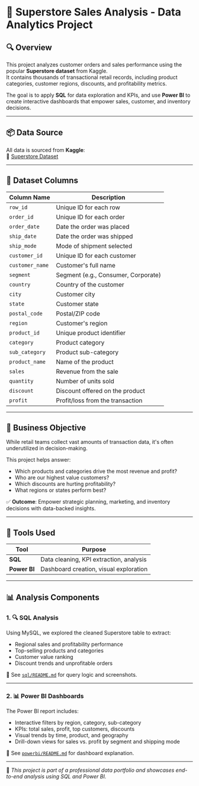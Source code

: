 
# 🏪 Superstore Sales Analysis - Data Analytics Project

## 🔍 Overview

This project analyzes customer orders and sales performance using the popular **Superstore dataset** from Kaggle.  
It contains thousands of transactional retail records, including product categories, customer regions, discounts, and profitability metrics.

The goal is to apply **SQL** for data exploration and KPIs, and use **Power BI** to create interactive dashboards that empower sales, customer, and inventory decisions.

---

## 📦 Data Source

All data is sourced from **Kaggle**:  
🔗 [Superstore Dataset](https://www.kaggle.com/datasets/vivek468/superstore-dataset-final)

---

## 🧾 Dataset Columns

| Column Name       | Description                                         |
|-------------------|-----------------------------------------------------|
| `row_id`          | Unique ID for each row                              |
| `order_id`        | Unique ID for each order                            |
| `order_date`      | Date the order was placed                           |
| `ship_date`       | Date the order was shipped                          |
| `ship_mode`       | Mode of shipment selected                           |
| `customer_id`     | Unique ID for each customer                         |
| `customer_name`   | Customer's full name                                |
| `segment`         | Segment (e.g., Consumer, Corporate)                 |
| `country`         | Country of the customer                             |
| `city`            | Customer city                                       |
| `state`           | Customer state                                      |
| `postal_code`     | Postal/ZIP code                                     |
| `region`          | Customer's region                                   |
| `product_id`      | Unique product identifier                           |
| `category`        | Product category                                    |
| `sub_category`    | Product sub-category                                |
| `product_name`    | Name of the product                                 |
| `sales`           | Revenue from the sale                               |
| `quantity`        | Number of units sold                                |
| `discount`        | Discount offered on the product                     |
| `profit`          | Profit/loss from the transaction                    |

---

## 🎯 Business Objective

While retail teams collect vast amounts of transaction data, it's often underutilized in decision-making.

This project helps answer:
- Which products and categories drive the most revenue and profit?
- Who are our highest value customers?
- Which discounts are hurting profitability?
- What regions or states perform best?

✅ **Outcome**: Empower strategic planning, marketing, and inventory decisions with data-backed insights.

---

## 🧰 Tools Used

| Tool         | Purpose                                  |
|--------------|------------------------------------------|
| **SQL**      | Data cleaning, KPI extraction, analysis  |
| **Power BI** | Dashboard creation, visual exploration   |

---

## 📊 Analysis Components

### 1. 🔍 SQL Analysis

Using MySQL, we explored the cleaned Superstore table to extract:
- Regional sales and profitability performance
- Top-selling products and categories
- Customer value ranking
- Discount trends and unprofitable orders

📁 See [`sql/README.md`](sql/README.md) for query logic and screenshots.

---

### 2. 📊 Power BI Dashboards

The Power BI report includes:
- Interactive filters by region, category, sub-category
- KPIs: total sales, profit, top customers, discounts
- Visual trends by time, product, and geography
- Drill-down views for sales vs. profit by segment and shipping mode

📁 See [`powerbi/README.md`](powerbi/README.md) for dashboard explanation.

---

📌 *This project is part of a professional data portfolio and showcases end-to-end analysis using SQL and Power BI.*
